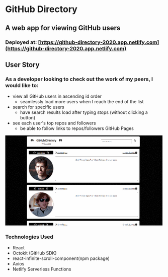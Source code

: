 # GitHub Directory
## A web app for viewing GitHub users

### Deployed at: [https://github-directory-2020.app.netlify.com](https://github-directory-2020.app.netlify.com)

## User Story
### As a developer looking to check out the work of my peers, I would like to:
- view all GitHub users in ascending id order
  - seamlessly load more users when I reach the end of the list
- search for specific users
  - have search results load after typing stops (without clicking a button)
- see each user's top repos and followers
  - be able to follow links to repos/followers GitHub Pages

<img src="./src/githubDirectory.gif">


### Technologies Used
- React
- Octokit (GitHub SDK)
- react-infinite-scroll-component(npm package)
- Axios
- Netlify Serverless Functions


